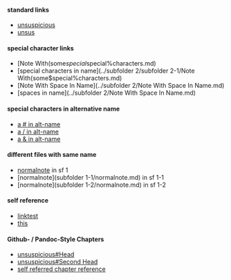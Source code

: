 #### standard links
- [unsuspicious](unsuspicious.md)
- [unsus](./unsuspicious.md)
#### special character links
- [Note With(some$special%characters](../subfolder 2/subfolder 2-1/Note With(some$special%characters.md)
- [special characters in name](../subfolder 2/subfolder 2-1/Note With(some$special%characters.md)
- [Note With Space In Name](../subfolder 2/Note With Space In Name.md)
- [spaces in name](../subfolder 2/Note With Space In Name.md)
#### special characters in alternative name
- [a # in alt-name](unsuspicious.md)
- [a / in alt-name](unsuspicious.md)
- [a & in alt-name](unsuspicious.md)
#### different files with same name
- [normalnote](normalnote.md) in sf 1
- [normalnote](subfolder 1-1/normalnote.md) in sf 1-1
- [normalnote](subfolder 1-2/normalnote.md) in sf 1-2
#### self reference
- [linktest](linktest.md)
- [this](linktest.md)
#### Github- / Pandoc-Style Chapters
- [unsuspicious#Head](unsuspicious.md#head)
- [unsuspicious#Second Head](unsuspicious.md#second-head)
- [self referred chapter reference](unsuspicious.md#second-head)

